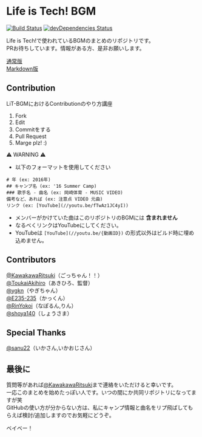 # Life is Tech! BGM
[![Build Status](https://travis-ci.org/lit-kansai-members/music.svg?branch=master)](https://travis-ci.org/lit-kansai-members/music) [![devDependencies Status](https://david-dm.org/lit-kansai-members/music/dev-status.svg)](https://david-dm.org/lit-kansai-members/music?type=dev)

Life is Tech!で使われているBGMのまとめのリポジトリです。    
PRお待ちしています。情報がある方、是非お願いします。    

[通常版](http://lit-kansai-members.github.io/music/)  
[Markdown版](./index.md)

## Contribution
LiT-BGMにおけるContributionのやり方講座

1. Fork
2. Edit
3. Commitをする
4. Pull Request
5. Marge plz! :)

:warning: WARNING :warning:
- 以下のフォーマットを使用してください
```
# 年 (ex: 2016年)
## キャンプ名 (ex: '16 Summer Camp)
### 歌手名 - 曲名 (ex: 岡崎体育 - MUSIC VIDEO)
備考など、あれば (ex: 注意点 VIDEO 元曲)  
リンク (ex: [YouTube](//youtu.be/fTwAz1JC4yI))
```
- メンバーがかけていた曲はこのリポジトリのBGMには **含まれません**
- なるべくリンクはYouTubeにしてください。
- YouTubeは `[YouTube](//youtu.be/{動画ID})` の形式以外はビルド時に埋め込めません。

## Contributors
[@KawakawaRitsuki](//github.com/KawakawaRitsuki)（ごっちゃん！！）   
[@ToukaiAkihiro](//github.com/ToukaiAkihiro)（あきひろ、監督）   
[@ygkn](//github.com/ygkn)（やぎちゃん）    
[@E235-235](//github.com/E235-235)（かっくん）    
[@RinYokoi](//github.com/RinYokoi)（なぽるん,りん）    
[@shoya140](//github.com/shoya140)（しょうさま）    

## Special Thanks
[@sanu22](//github.com/sanu22)（いかさん,いかおじさん）

## 最後に
質問等があれば[@KawakawaRitsuki](//twitter.com/KawakawaRitsuki)まで連絡をいただけると幸いです。    
一応このまとめを始めたっぽい人です。いつの間にか共同リポジトリになってますが笑    
GitHubの使い方が分からない方は、私にキャンプ情報と曲名をリプ飛ばしてもらえば検討/追加しますのでお気軽にどうぞ。    
    
ベイベー！
